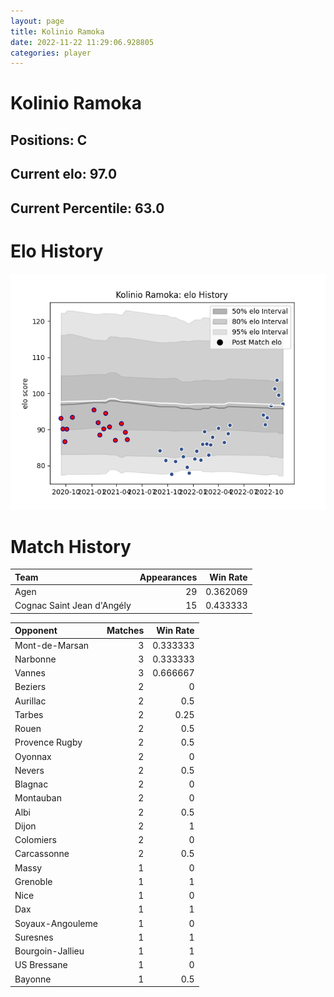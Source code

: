 ```yaml
---  
layout: page  
title: Kolinio Ramoka  
date: 2022-11-22 11:29:06.928805  
categories: player  
---
```

# Kolinio Ramoka

## Positions: C

## Current elo: 97.0

## Current Percentile: 63.0

# Elo History


![elo history](history_KolinioRamoka.png)
# Match History


| Team                       |   Appearances |   Win Rate |
|:---------------------------|--------------:|-----------:|
| Agen                       |            29 |   0.362069 |
| Cognac Saint Jean d'Angély |            15 |   0.433333 |

| Opponent         |   Matches |   Win Rate |
|:-----------------|----------:|-----------:|
| Mont-de-Marsan   |         3 |   0.333333 |
| Narbonne         |         3 |   0.333333 |
| Vannes           |         3 |   0.666667 |
| Beziers          |         2 |   0        |
| Aurillac         |         2 |   0.5      |
| Tarbes           |         2 |   0.25     |
| Rouen            |         2 |   0.5      |
| Provence Rugby   |         2 |   0.5      |
| Oyonnax          |         2 |   0        |
| Nevers           |         2 |   0.5      |
| Blagnac          |         2 |   0        |
| Montauban        |         2 |   0        |
| Albi             |         2 |   0.5      |
| Dijon            |         2 |   1        |
| Colomiers        |         2 |   0        |
| Carcassonne      |         2 |   0.5      |
| Massy            |         1 |   0        |
| Grenoble         |         1 |   1        |
| Nice             |         1 |   0        |
| Dax              |         1 |   1        |
| Soyaux-Angouleme |         1 |   0        |
| Suresnes         |         1 |   1        |
| Bourgoin-Jallieu |         1 |   1        |
| US Bressane      |         1 |   0        |
| Bayonne          |         1 |   0.5      |